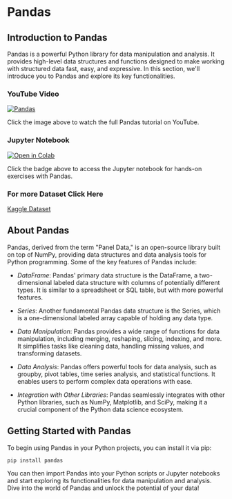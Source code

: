 # Pandas

## Introduction to Pandas

Pandas is a powerful Python library for data manipulation and analysis. It provides high-level data structures and functions designed to make working with structured data fast, easy, and expressive. In this section, we'll introduce you to Pandas and explore its key functionalities.

### YouTube Video

[![Pandas](https://github.com/codenihar/ml/assets/82893577/31f25cf4-5819-423e-9348-76a16b635b8e)](https://www.youtube.com/watch?v=b30FUjRbvo0&t=1042s)

Click the image above to watch the full Pandas tutorial on YouTube.

### Jupyter Notebook

[![Open in Colab](https://colab.research.google.com/assets/colab-badge.svg)](https://colab.research.google.com/drive/1xf0Vp7GYnc3MIgDSHU75fQzCpKyzvY0p?usp=sharing)

Click the badge above to access the Jupyter notebook for hands-on exercises with Pandas.

### For more Dataset Click Here
[Kaggle Dataset](https://www.kaggle.com/datasets/)


## About Pandas

Pandas, derived from the term "Panel Data," is an open-source library built on top of NumPy, providing data structures and data analysis tools for Python programming. Some of the key features of Pandas include:

- *DataFrame*: Pandas' primary data structure is the DataFrame, a two-dimensional labeled data structure with columns of potentially different types. It is similar to a spreadsheet or SQL table, but with more powerful features.

- *Series*: Another fundamental Pandas data structure is the Series, which is a one-dimensional labeled array capable of holding any data type.

- *Data Manipulation*: Pandas provides a wide range of functions for data manipulation, including merging, reshaping, slicing, indexing, and more. It simplifies tasks like cleaning data, handling missing values, and transforming datasets.

- *Data Analysis*: Pandas offers powerful tools for data analysis, such as groupby, pivot tables, time series analysis, and statistical functions. It enables users to perform complex data operations with ease.

- *Integration with Other Libraries*: Pandas seamlessly integrates with other Python libraries, such as NumPy, Matplotlib, and SciPy, making it a crucial component of the Python data science ecosystem.

## Getting Started with Pandas

To begin using Pandas in your Python projects, you can install it via pip:

```bash
pip install pandas
```

You can then import Pandas into your Python scripts or Jupyter notebooks and start exploring its functionalities for data manipulation and analysis. Dive into the world of Pandas and unlock the potential of your data!
